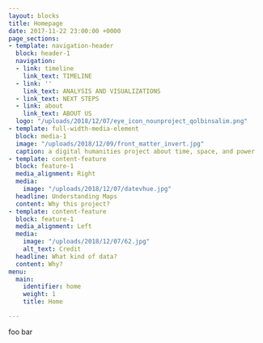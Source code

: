 ```yaml
---
layout: blocks
title: Homepage
date: 2017-11-22 23:00:00 +0000
page_sections:
- template: navigation-header
  block: header-1
  navigation:
  - link: timeline
    link_text: TIMELINE
  - link: ''
    link_text: ANALYSIS AND VISUALIZATIONS
  - link_text: NEXT STEPS
  - link: about
    link_text: ABOUT US
  logo: "/uploads/2018/12/07/eye_icon_nounproject_qolbinsalim.png"
- template: full-width-media-element
  block: media-1
  image: "/uploads/2018/12/09/front_matter_invert.jpg"
  caption: a digital humanities project about time, space, and power
- template: content-feature
  block: feature-1
  media_alignment: Right
  media:
    image: "/uploads/2018/12/07/datevhue.jpg"
  headline: Understanding Maps
  content: Why this project?
- template: content-feature
  block: feature-1
  media_alignment: Left
  media:
    image: "/uploads/2018/12/07/62.jpg"
    alt_text: Credit
  headline: What kind of data?
  content: Why?
menu:
  main:
    identifier: home
    weight: 1
    title: Home

---
```

foo bar